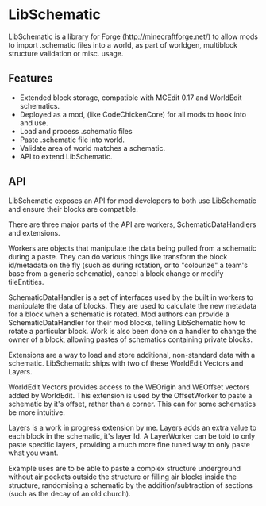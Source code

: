 LibSchematic
============

LibSchematic is a library for Forge (http://minecraftforge.net/) to allow mods to import
.schematic files into a world, as part of worldgen, multiblock structure validation or misc.
usage.

Features
-----------
* Extended block storage, compatible with MCEdit 0.17 and WorldEdit schematics.
* Deployed as a mod, (like CodeChickenCore) for all mods to hook into and use.
* Load and process .schematic files
* Paste .schematic file into world.
* Validate area of world matches a schematic.
* API to extend LibSchematic.

API
----
LibSchematic exposes an API for mod developers to both use LibSchematic and ensure their
blocks are compatible.

There are three major parts of the API are workers, SchematicDataHandlers and extensions.

Workers are objects that manipulate the data being pulled from a schematic during a paste.
They can do various things like transform the block id/metadata on the fly (such as during
rotation, or to "colourize" a team's base from a generic schematic), cancel a block change
or modify tileEntities.

SchematicDataHandler is a set of interfaces used by the built in workers to manipulate the
data of blocks. They are used to calculate the new metadata for a block when a schematic is
rotated. Mod authors can provide a SchematicDataHandler for their mod blocks, telling
LibSchematic how to rotate a particular block. Work is also been done on a handler to
change the owner of a block, allowing pastes of schematics containing private blocks.

Extensions are a way to load and store additional, non-standard data with a schematic.
LibSchematic ships with two of these WorldEdit Vectors and Layers.

WorldEdit Vectors provides access to the WEOrigin and WEOffset vectors added by WorldEdit.
This extension is used by the OffsetWorker to paste a schematic by it's offset, rather than
a corner. This can for some schematics be more intuitive.

Layers is a work in progress extension by me. Layers adds an extra value to each block in
the schematic, it's layer Id. A LayerWorker can be told to only paste specific layers,
providing a much more fine tuned way to only paste what you want.

Example uses are to be able to paste a complex structure underground without air pockets
outside the structure or filling air blocks inside the structure, randomising a schematic
by the addition/subtraction of sections (such as the decay of an old church).

